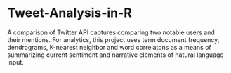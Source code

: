 # Tweet-Analysis-in-R
A comparison of Twitter API captures comparing two notable users and their mentions. For analytics, this project uses term document frequency, dendrograms, 
K-nearest neighbor and word correlatons as a means of summarizing current sentiment and narrative elements of natural language input. 
